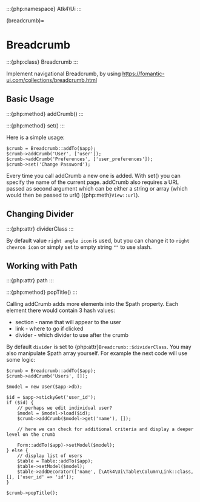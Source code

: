 :::{php:namespace} Atk4\Ui
:::

(breadcrumb)=

# Breadcrumb

:::{php:class} Breadcrumb
:::

Implement navigational Breadcrumb, by using https://fomantic-ui.com/collections/breadcrumb.html

## Basic Usage

:::{php:method} addCrumb()
:::

:::{php:method} set()
:::

Here is a simple usage:

```
$crumb = Breadcrumb::addTo($app);
$crumb->addCrumb('User', ['user']);
$crumb->addCrumb('Preferences', ['user_preferences']);
$crumb->set('Change Password');
```

Every time you call addCrumb a new one is added. With set() you can specify the name of the current page.
addCrumb also requires a URL passed as second argument which can be either a string or array (which would then
be passed to url() ({php:meth}`View::url`).

## Changing Divider

:::{php:attr} dividerClass
:::

By default value `right angle icon` is used, but you can change it to `right chevron icon` or simply set to empty string `""`
to use slash.

## Working with Path

:::{php:attr} path
:::

:::{php:method} popTitle()
:::

Calling addCrumb adds more elements into the $path property. Each element there would contain 3 hash values:

- section - name that will appear to the user
- link - where to go if clicked
- divider - which divider to use after the crumb

By default `divider` is set to {php:attr}`Breadcrumb::$dividerClass`. You may also manipulate $path array yourself.
For example the next code will use some logic:

```
$crumb = Breadcrumb::addTo($app);
$crumb->addCrumb('Users', []);

$model = new User($app->db);

$id = $app->stickyGet('user_id');
if ($id) {
    // perhaps we edit individual user?
    $model = $model->load($id);
    $crumb->addCrumb($model->get('name'), []);

    // here we can check for additional criteria and display a deeper level on the crumb

    Form::addTo($app)->setModel($model);
} else {
    // display list of users
    $table = Table::addTo($app);
    $table->setModel($model);
    $table->addDecorator(['name', [\Atk4\Ui\Table\Column\Link::class, [], ['user_id' => 'id']);
}

$crumb->popTitle();
```

